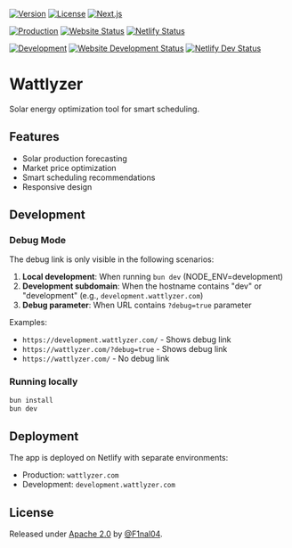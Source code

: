 [![Version](https://img.shields.io/github/package-json/v/f1nal04/wattlyzer?style=flat-square&color=yellow)](https://github.com/F1nal04/wattlyzer/releases)
[![License](https://img.shields.io/github/license/f1nal04/wattlyzer?style=flat-square&color=yellow)](LICENSE)
[![Next.js](https://img.shields.io/github/package-json/dependency-version/f1nal04/wattlyzer/next?style=flat-square&logo=next.js&color=black)](https://nextjs.org/)

[![Production](https://img.shields.io/badge/Production-brightgreen?logo=netlify&label=env&style=flat-square)](https://wattlyzer.com) [![Website Status](https://img.shields.io/website?url=https%3A%2F%2Fwattlyzer.de&up_color=lightgreen&down_color=red&style=flat-square)](https://wattlyzer.de) [![Netlify Status](https://api.netlify.com/api/v1/badges/9dfe6264-94a3-42a6-b729-dd4b84819d8d/deploy-status?style=flat-square)](https://app.netlify.com/projects/wattlyzer/deploys)

[![Development](https://img.shields.io/badge/Development-purple?logo=netlify&label=env&style=flat-square)](https://development.wattlyzer.com) [![Website Development Status](https://img.shields.io/website?url=https%3A%2F%2Fdevelopment.wattlyzer.de&up_color=lightgreen&down_color=red&style=flat-square)](https://development.wattlyzer.de) [![Netlify Dev Status](https://api.netlify.com/api/v1/badges/9dfe6264-94a3-42a6-b729-dd4b84819d8d/deploy-status?branch=development&style=flat-square)](https://app.netlify.com/projects/wattlyzer/deploys)

# Wattlyzer

Solar energy optimization tool for smart scheduling.

## Features

- Solar production forecasting
- Market price optimization
- Smart scheduling recommendations
- Responsive design

## Development

### Debug Mode

The debug link is only visible in the following scenarios:

1. **Local development**: When running `bun dev` (NODE_ENV=development)
2. **Development subdomain**: When the hostname contains "dev" or "development" (e.g., `development.wattlyzer.com`)
3. **Debug parameter**: When URL contains `?debug=true` parameter

Examples:

- `https://development.wattlyzer.com/` - Shows debug link
- `https://wattlyzer.com/?debug=true` - Shows debug link
- `https://wattlyzer.com/` - No debug link

### Running locally

```bash
bun install
bun dev
```

## Deployment

The app is deployed on Netlify with separate environments:

- Production: `wattlyzer.com`
- Development: `development.wattlyzer.com`

## License

Released under [Apache 2.0](/LICENSE) by [@F1nal04](https://github.com/F1nal04).
